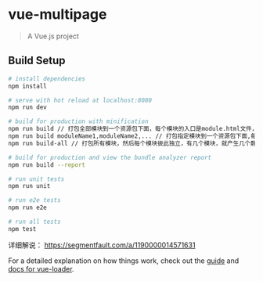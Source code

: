 # vue-multipage

> A Vue.js project

## Build Setup

``` bash
# install dependencies
npm install

# serve with hot reload at localhost:8080
npm run dev

# build for production with minification
npm run build // 打包全部模块到一个资源包下面，每个模块的入口是module.html文件，静态资源都在static目录中，这种方式可以复用重复的资源
npm run build moduleName1,moduleName2,... // 打包指定模块到一个资源包下面,每个模块的入口是module.html文件，静态资源都在static目录中，这种方式可以复用重复的资源
npm run build-all // 打包所有模块，然后每个模块彼此独立，有几个模块，就产生几个静态资源包，这种方式不会复用重复的资源

# build for production and view the bundle analyzer report
npm run build --report

# run unit tests
npm run unit

# run e2e tests
npm run e2e

# run all tests
npm test
```

详细解说：
https://segmentfault.com/a/1190000014571631

For a detailed explanation on how things work, check out the [guide](http://vuejs-templates.github.io/webpack/) and [docs for vue-loader](http://vuejs.github.io/vue-loader).
